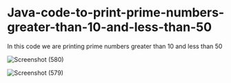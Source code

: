 # Java-code-to-print-prime-numbers-greater-than-10-and-less-than-50

In this code we are printing prime numbers greater than 10 and less than 50

![Screenshot (580)](https://github.com/RishabhRaj240/Java-code-to-print-prime-numbers-greater-than-10-and-less-than-50/assets/155876855/0fc3e829-0d6c-4591-97c9-42f8f9641568)

![Screenshot (579)](https://github.com/RishabhRaj240/Java-code-to-print-prime-numbers-greater-than-10-and-less-than-50/assets/155876855/a4bc73e0-0e60-4064-87ca-68fe3ded433f)
